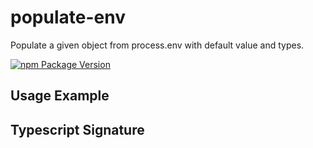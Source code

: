 # populate-env

Populate a given object from process.env with default value and types.

[![npm Package Version](https://img.shields.io/npm/v/populate-env.svg?maxAge=2592000)](https://www.npmjs.com/package/populate-env)

## Usage Example

## Typescript Signature


